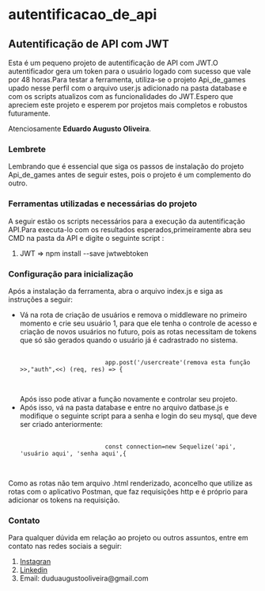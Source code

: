 # autentificacao_de_api
<div class="Header">
        <h2>Autentificação de API com JWT</h2>
        <p>Esta é um pequeno projeto de autentificação de API com JWT.O autentificador gera um token para o usuário logado com sucesso que vale por 48 horas.Para testar a ferramenta, utiliza-se o projeto Api_de_games upado nesse perfil com o arquivo user.js adicionado na pasta database e  com os scripts atualizos com as funcionalidades do JWT.Espero que apreciem este projeto e esperem por projetos mais completos e robustos futuramente.
        <p>Atenciosamente <strong>Eduardo Augusto Oliveira</strong>.</p>
        </p>
        <h3>Lembrete</h3>
        <p>Lembrando que é essencial que siga os passos de instalação do projeto Api_de_games antes de seguir estes, pois o projeto é um complemento do outro.</p>
        <h3>Ferramentas utilizadas e necessárias do projeto</h3>
        <p>A seguir estão os scripts necessários para a execução da autentificação API.Para executa-lo com os resultados esperados,primeiramente abra seu CMD na pasta da API e digite o seguinte script :</p>
        <ol>
            <li>JWT => npm install --save jwtwebtoken</li>     
        </ol>
        <h3>Configuração para inicialização</h3>
        <p>Após a instalação da ferramenta, abra o arquivo index.js e siga as instruções a seguir:</p>
        <ul>
            <li>Vá na rota de criação de usuários e remova o middleware no primeiro momento e crie seu usuário 1, para que ele tenha o controle de acesso e criação de novos usuários no futuro, pois as rotas necessitam de tokens que só são gerados quando o usuário já é cadrastrado no sistema.
                <pre>
                    <code>
                        app.post('/usercreate'(remova esta função >>,"auth",<<) (req, res) => {
                    </code>
                </pre>
                    Após isso pode ativar a função novamente e controlar seu projeto.
            </li>
            <li>Após isso, vá na pasta database e entre no arquivo datbase.js e modifique o seguinte script para a senha e login do seu mysql, que deve ser criado anteriormente:
                <pre>
                    <code>
                        const connection=new Sequelize('api', 'usuário aqui', 'senha aqui',{
                    </code>
                </pre>
            </li>
        </ul>
        <p>Como as rotas não tem arquivo .html renderizado, aconcelho que utilize as rotas com o aplicativo Postman, que faz requisições http e é próprio para adicionar os tokens na requisição.</p>
    </div>
    <div class="Body">
        <h3>Contato</h3>
        <p>Para qualquer dúvida em relação ao projeto ou outros assuntos, entre em contato nas redes sociais a seguir:</p>
        <ol>
            <li><a href="https://www.instagram.com/eduu_augusto/">Instagran</a></li>
            <li><a href="https://www.instagram.com/eduu_augusto/">Linkedin</a></li>
            <li>Email: duduaugustooliveira@gmail.com</li>
        </ol>
    </div>
